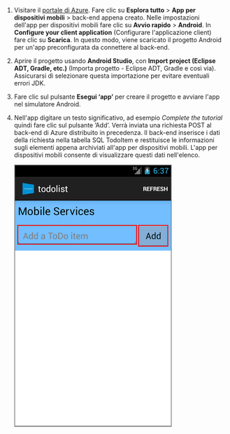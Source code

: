 
1. Visitare il [portale di Azure]. Fare clic su **Esplora tutto** > **App per dispositivi mobili** > back-end appena creato. Nelle impostazioni dell'app per dispositivi mobili fare clic su **Avvio rapido** > **Android**. In **Configure your client application** (Configurare l'applicazione client) fare clic su **Scarica**. In questo modo, viene scaricato il progetto Android per un'app preconfigurata da connettere al back-end. 
2. Aprire il progetto usando **Android Studio**, con **Import project (Eclipse ADT, Gradle, etc.)** (Importa progetto - Eclipse ADT, Gradle e così via). Assicurarsi di selezionare questa importazione per evitare eventuali errori JDK.
3. Fare clic sul pulsante **Esegui ‘app’** per creare il progetto e avviare l'app nel simulatore Android.
4. Nell'app digitare un testo significativo, ad esempio *Complete the tutorial* quindi fare clic sul pulsante ’Add’. Verrà inviata una richiesta POST al back-end di Azure distribuito in precedenza. Il back-end inserisce i dati della richiesta nella tabella SQL TodoItem e restituisce le informazioni sugli elementi appena archiviati all'app per dispositivi mobili. L'app per dispositivi mobili consente di visualizzare questi dati nell'elenco. 
   
    ![](./media/app-service-mobile-android-quickstart/mobile-quickstart-startup-android.png)

[portale di Azure]: https://portal.azure.com/


<!--HONumber=Nov16_HO2-->


